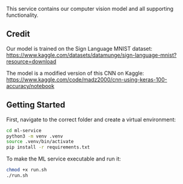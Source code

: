 This service contains our computer vision model and all supporting functionality.

## Credit

Our model is trained on the Sign Language MNIST dataset: https://www.kaggle.com/datasets/datamunge/sign-language-mnist?resource=download

The model is a modified version of this CNN on Kaggle: https://www.kaggle.com/code/madz2000/cnn-using-keras-100-accuracy/notebook

## Getting Started

First, navigate to the correct folder and create a virtual environment:

```bash
cd ml-service
python3 -m venv .venv
source .venv/bin/activate
pip install -r requirements.txt
```

To make the ML service executable and run it:

```bash
chmod +x run.sh
./run.sh
```
